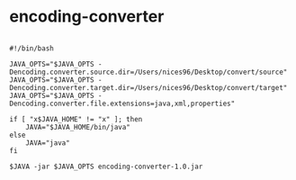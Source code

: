 # encoding-converter
<pre><code>
#!/bin/bash
 
JAVA_OPTS="$JAVA_OPTS -Dencoding.converter.source.dir=/Users/nices96/Desktop/convert/source"
JAVA_OPTS="$JAVA_OPTS -Dencoding.converter.target.dir=/Users/nices96/Desktop/convert/target"
JAVA_OPTS="$JAVA_OPTS -Dencoding.converter.file.extensions=java,xml,properties"
 
if [ "x$JAVA_HOME" != "x" ]; then
    JAVA="$JAVA_HOME/bin/java"
else
    JAVA="java"
fi
 
$JAVA -jar $JAVA_OPTS encoding-converter-1.0.jar
</code></pre>
